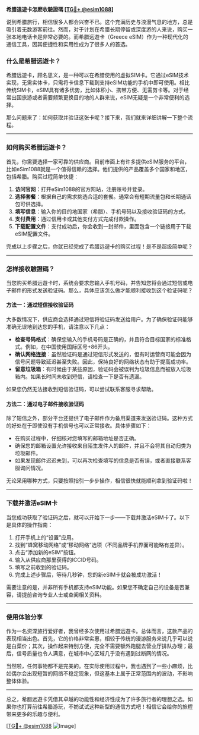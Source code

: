**希腊遠遊卡怎麽收驗證碼 [[TG💪+ @esim1088](https://t.me/s/esim1088)]**

说到希腊旅行，相信很多人都会兴奋不已。这个充满历史与浪漫气息的地方，总是吸引着无数游客前往。然而，对于计划在希腊长期停留或深度游的人来说，购买一张本地电话卡是非常必要的。而希腊远遊卡（Greece eSIM）作为一种现代化的通信工具，因其便捷性和实用性成为了很多人的首选。

### 什么是希腊远遊卡？

希腊远遊卡，顾名思义，是一种可以在希腊使用的虚拟SIM卡。它通过eSIM技术实现，无需实体卡，只需将卡信息下载到支持eSIM功能的手机中即可使用。相比传统SIM卡，eSIM具有诸多优势，比如体积小、携带方便、无需剪卡等。对于经常出国旅游或者需要频繁更换目的地的人群来说，eSIM无疑是一个非常便利的选择。

那么问题来了：如何获取并验证这张卡呢？接下来，我们就来详细讲解一下整个流程。

---

### 如何购买希腊远遊卡？

首先，你需要选择一家可靠的供应商。目前市面上有许多提供eSIM服务的平台，比如eSim1088就是一个值得信赖的选择。他们提供的产品覆盖多个国家和地区，包括希腊。购买过程简单快捷：

1. **访问官网**：打开eSim1088的官方网站，注册账号并登录。
2. **选择套餐**：根据自己的需求挑选合适的套餐。通常会有短期流量包和长期通话包可供选择。
3. **填写信息**：输入你的目的地国家（希腊）、手机号码以及接收验证码的方式。
4. **支付费用**：通过信用卡或其他支付方式完成付款操作。
5. **下载配置文件**：支付成功后，你会收到一封邮件，里面包含一个链接用于下载eSIM配置文件。

完成以上步骤之后，你就已经完成了希腊远遊卡的购买过程！是不是超级简单呢？

---

### 怎样接收驗證碼？

当您购买希腊远遊卡时，系统会要求您输入手机号码，并告知您将会通过短信或电子邮件的形式发送验证码。那么，具体应该怎么做才能顺利接收到这个验证码呢？

#### 方法一：通过短信接收验证码

大多数情况下，供应商会选择通过短信将验证码发送给用户。为了确保验证码能够准确无误地到达您的手机，请注意以下几点：

- **检查号码格式**：确保您输入的手机号码是正确的，并且符合目标国家的标准格式。例如，在中国使用国际区号+86开头。
- **确认网络连接**：虽然验证码是通过短信形式发送的，但有时运营商可能会因为信号问题导致延迟甚至失败。因此，保持良好的网络状态有助于提高成功率。
- **留意垃圾箱**：有时候由于某些原因，验证码会被误判为垃圾信息而被放入垃圾箱内。如果长时间未收到短信，请检查一下是否有遗漏。

如果您仍然无法接收到短信验证码，可以尝试联系客服寻求帮助。

#### 方法二：通过电子邮件接收验证码

除了短信之外，部分平台还提供了电子邮件作为备用渠道来发送验证码。这种方式的好处在于即使没有手机信号也可以正常接收。具体步骤如下：

- 在购买过程中，仔细核对您填写的邮箱地址是否正确。
- 确保您的邮箱设置允许接收来自陌生发件人的邮件，并且不会将其自动归类为垃圾邮件。
- 如果发现邮件迟迟未到，可以再次检查填写的信息是否有误，或者直接联系客服询问情况。

无论采用哪种方式，只要按照指引一步步操作，相信很快就能顺利拿到验证码啦！

---

### 下载并激活eSIM卡

当您成功获取了验证码之后，就可以开始下一步——下载并激活eSIM卡了。以下是具体的操作指南：

1. 打开手机上的“设置”应用。
2. 找到“蜂窝移动网络”或“移动网络”选项（不同品牌手机界面可能略有差异）。
3. 点击“添加新的eSIM”按钮。
4. 输入从供应商那里获得的ICCID号码。
5. 填写之前收到的验证码。
6. 完成上述步骤后，等待几秒钟，您的新eSIM卡就会被成功激活！

需要注意的是，并非所有手机都支持eSIM功能。如果您不确定自己的设备是否兼容，请提前咨询专业人士或查阅相关资料。

---

### 使用体验分享

作为一名资深旅行爱好者，我曾经多次使用过希腊远遊卡。总体而言，这款产品的表现相当出色。首先，它的价格非常实惠，相较于传统的漫游服务来说几乎可以说是白菜价；其次，操作起来特别方便，完全不需要额外跑腿去营业厅排队办理；最后，信号质量也令人满意，在城市中心区域几乎没有遇到过断网的情况。

当然啦，任何事物都不是完美的。在实际使用过程中，我也遇到了一些小麻烦，比如偶尔会出现短暂的网络不稳定现象，但这基本上属于正常范围内的波动，不影响整体体验。

---

总之，希腊远遊卡凭借其卓越的功能性和经济性成为了许多旅行者的理想之选。如果你也打算前往希腊游玩，不妨试试这种新型的通信方式吧！相信它会给你的旅程带来更多的乐趣与便利。

[[TG💪+ @esim1088](https://t.me/s/esim1088) ![Image](https://i.postimg.cc/4NQfJmqS/Snipaste-2025-05-13-00-14-12.png)]